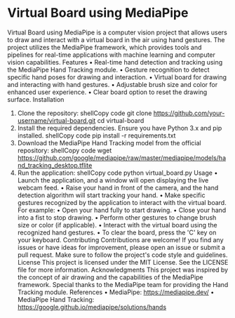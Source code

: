 # Virtual Board using MediaPipe
Virtual Board using MediaPipe is a computer vision project that allows users to draw and interact with a virtual board in the air using hand gestures. The project utilizes the MediaPipe framework, which provides tools and pipelines for real-time applications with machine learning and computer vision capabilities.
Features
•	Real-time hand detection and tracking using the MediaPipe Hand Tracking module.
•	Gesture recognition to detect specific hand poses for drawing and interaction.
•	Virtual board for drawing and interacting with hand gestures.
•	Adjustable brush size and color for enhanced user experience.
•	Clear board option to reset the drawing surface.
Installation
1.	Clone the repository:
shellCopy code
git clone https://github.com/your-username/virtual-board.git cd virtual-board 
2.	Install the required dependencies. Ensure you have Python 3.x and pip installed.
shellCopy code
pip install -r requirements.txt 
3.	Download the MediaPipe Hand Tracking model from the official repository:
shellCopy code
wget https://github.com/google/mediapipe/raw/master/mediapipe/models/hand_tracking_desktop.tflite 
4.	Run the application:
shellCopy code
python virtual_board.py 
Usage
•	Launch the application, and a window will open displaying the live webcam feed.
•	Raise your hand in front of the camera, and the hand detection algorithm will start tracking your hand.
•	Make specific gestures recognized by the application to interact with the virtual board. For example:
•	Open your hand fully to start drawing.
•	Close your hand into a fist to stop drawing.
•	Perform other gestures to change brush size or color (if applicable).
•	Interact with the virtual board using the recognized hand gestures.
•	To clear the board, press the 'C' key on your keyboard.
Contributing
Contributions are welcome! If you find any issues or have ideas for improvement, please open an issue or submit a pull request. Make sure to follow the project's code style and guidelines.
License
This project is licensed under the MIT License. See the LICENSE file for more information.
Acknowledgments
This project was inspired by the concept of air drawing and the capabilities of the MediaPipe framework. Special thanks to the MediaPipe team for providing the Hand Tracking module.
References
•	MediaPipe: https://mediapipe.dev/
•	MediaPipe Hand Tracking: https://google.github.io/mediapipe/solutions/hands




